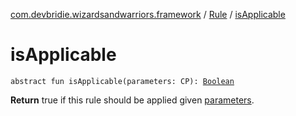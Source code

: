 [com.devbridie.wizardsandwarriors.framework](../index.md) / [Rule](index.md) / [isApplicable](.)

# isApplicable

`abstract fun isApplicable(parameters: CP): `[`Boolean`](https://kotlinlang.org/api/latest/jvm/stdlib/kotlin/-boolean/index.html)

**Return**
true if this rule should be applied given [parameters](is-applicable.md#com.devbridie.wizardsandwarriors.framework.Rule$isApplicable(com.devbridie.wizardsandwarriors.framework.Rule.CP)/parameters).

